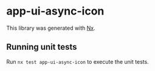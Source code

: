 # app-ui-async-icon

This library was generated with [Nx](https://nx.dev).

## Running unit tests

Run `nx test app-ui-async-icon` to execute the unit tests.
